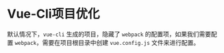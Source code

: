 # Vue-Cli项目优化

默认情况下，`vue-cli` 生成的项目，隐藏了 `webpack` 的配置项，如果我们需要配置 `webpack`，需要在项目根目录中创建 `vue.config.js` 文件来进行配置。
